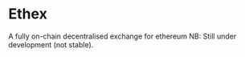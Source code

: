 # Ethex
A fully on-chain decentralised exchange for ethereum
NB: Still under development (not stable).
